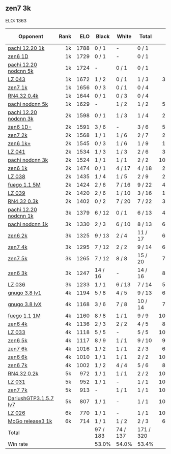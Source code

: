 ## zen7 3k ##

ELO: 1363

Opponent | Rank | ELO | Black | White | Total | Win rate
---------|-----:|----:|-------|-------|-------|-------:
[pachi 12.20 1k](pachi%2012.20%201k.md) | 1k | 1788 | 0 / 1 | - | 0 / 1 | 0.0%
[zen6 1D](zen6%201D.md) | 1k | 1729 | 0 / 1 | - | 0 / 1 | 0.0%
[pachi 12.20 nodcnn 5k](pachi%2012.20%20nodcnn%205k.md) | 1k | 1724 | - | 0 / 1 | 0 / 1 | 0.0%
[LZ 043](LZ%20043.md) | 1k | 1672 | 1 / 2 | 0 / 1 | 1 / 3 | 33.3%
[zen7 1k](zen7%201k.md) | 1k | 1656 | 0 / 3 | 0 / 1 | 0 / 4 | 0.0%
[RN4.32 0.4k](RN4.32%200.4k.md) | 1k | 1644 | 0 / 1 | 0 / 3 | 0 / 4 | 0.0%
[pachi nodcnn 5k](pachi%20nodcnn%205k.md) | 1k | 1629 | - | 1 / 2 | 1 / 2 | 50.0%
[pachi 12.20 nodcnn 3k](pachi%2012.20%20nodcnn%203k.md) | 2k | 1598 | 0 / 1 | 1 / 3 | 1 / 4 | 25.0%
[zen6 1D-](zen6%201D-.md) | 2k | 1591 | 3 / 6 | - | 3 / 6 | 50.0%
[zen7 2k](zen7%202k.md) | 2k | 1568 | 1 / 1 | 1 / 6 | 2 / 7 | 28.6%
[zen6 1k+](zen6%201k+.md) | 2k | 1545 | 0 / 3 | 1 / 6 | 1 / 9 | 11.1%
[LZ 041](LZ%20041.md) | 2k | 1534 | 1 / 3 | 1 / 3 | 2 / 6 | 33.3%
[pachi nodcnn 3k](pachi%20nodcnn%203k.md) | 2k | 1524 | 1 / 1 | 1 / 1 | 2 / 2 | 100.0%
[zen6 1k](zen6%201k.md) | 2k | 1474 | 0 / 1 | 4 / 17 | 4 / 18 | 22.2%
[LZ 038](LZ%20038.md) | 2k | 1435 | 1 / 4 | 1 / 5 | 2 / 9 | 22.2%
[fuego 1.1 5M](fuego%201.1%205M.md) | 2k | 1424 | 2 / 6 | 7 / 16 | 9 / 22 | 40.9%
[LZ 039](LZ%20039.md) | 2k | 1420 | 2 / 6 | 1 / 10 | 3 / 16 | 18.8%
[RN4.32 0.3k](RN4.32%200.3k.md) | 2k | 1402 | 0 / 2 | 7 / 20 | 7 / 22 | 31.8%
[pachi 12.20 nodcnn 1k](pachi%2012.20%20nodcnn%201k.md) | 3k | 1379 | 6 / 12 | 0 / 1 | 6 / 13 | 46.2%
[pachi nodcnn 1k](pachi%20nodcnn%201k.md) | 3k | 1330 | 2 / 3 | 6 / 10 | 8 / 13 | 61.5%
[zen6 2k](zen6%202k.md) | 3k | 1325 | 9 / 13 | 2 / 4 | 11 / 17 | 64.7%
[zen7 4k](zen7%204k.md) | 3k | 1295 | 7 / 12 | 2 / 2 | 9 / 14 | 64.3%
[zen7 5k](zen7%205k.md) | 3k | 1265 | 7 / 12 | 8 / 8 | 15 / 20 | 75.0%
[zen6 3k](zen6%203k.md) | 3k | 1247 | 14 / 16 | - | 14 / 16 | 87.5%
[LZ 036](LZ%20036.md) | 3k | 1233 | 1 / 1 | 6 / 13 | 7 / 14 | 50.0%
[gnugo 3.8 lv1](gnugo%203.8%20lv1.md) | 4k | 1194 | 5 / 8 | 4 / 5 | 9 / 13 | 69.2%
[gnugo 3.8 lvX](gnugo%203.8%20lvX.md) | 4k | 1168 | 3 / 6 | 7 / 8 | 10 / 14 | 71.4%
[fuego 1.1 1M](fuego%201.1%201M.md) | 4k | 1160 | 8 / 8 | 1 / 1 | 9 / 9 | 100.0%
[zen6 4k](zen6%204k.md) | 4k | 1136 | 2 / 3 | 2 / 2 | 4 / 5 | 80.0%
[LZ 033](LZ%20033.md) | 4k | 1118 | 5 / 5 | - | 5 / 5 | 100.0%
[zen6 5k](zen6%205k.md) | 4k | 1117 | 8 / 9 | 1 / 1 | 9 / 10 | 90.0%
[zen7 6k](zen7%206k.md) | 4k | 1016 | 1 / 2 | 1 / 1 | 2 / 3 | 66.7%
[zen6 6k](zen6%206k.md) | 4k | 1010 | 1 / 1 | 1 / 1 | 2 / 2 | 100.0%
[zen6 7k](zen6%207k.md) | 4k | 1002 | 1 / 2 | 4 / 4 | 5 / 6 | 83.3%
[RN4.32 0.2k](RN4.32%200.2k.md) | 5k | 972 | 1 / 1 | 1 / 1 | 2 / 2 | 100.0%
[LZ 031](LZ%20031.md) | 5k | 952 | 1 / 1 | - | 1 / 1 | 100.0%
[zen7 7k](zen7%207k.md) | 5k | 913 | - | 1 / 1 | 1 / 1 | 100.0%
[DariushGTP3.1.5.7 lv7](DariushGTP3.1.5.7%20lv7.md) | 5k | 807 | 1 / 1 | - | 1 / 1 | 100.0%
[LZ 026](LZ%20026.md) | 6k | 770 | 1 / 1 | - | 1 / 1 | 100.0%
[MoGo release3 1k](MoGo%20release3%201k.md) | 6k | 714 | 1 / 1 | 1 / 2 | 2 / 3 | 66.7%
Total | | | 97 / 183 | 74 / 137 | 171 / 320 | 
Win rate| | | 53.0% | 54.0% | 53.4% | 
